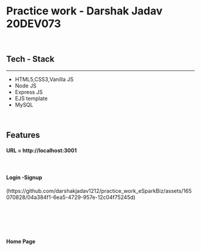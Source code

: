 <h1>Practice work - Darshak Jadav 20DEV073</h1>
<br>
<h2>Tech - Stack</h2>
<hr>
<ul>
  <li>HTML5,CSS3,Vanilla JS</li>
   <li>Node JS</li>
  <li>Express JS</li>
  <li>EJS template</li>
  <li>MySQL</li>
</ul>
<br>
<h2>Features</h2>
<h4>URL = http://localhost:3001</h4>
<br>
<h4><b>Login -Signup</b></h4>
(https://github.com/darshakjadav1212/practice_work_eSparkBiz/assets/165070828/04a384f1-6ea5-4729-957e-12c04f75245d)
<br><br>

<br><br><br>
<h4>Home Page</h4>








